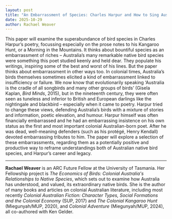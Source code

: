 ```yaml
---
layout: post
title: "An Embarrassment of Species: Charles Harpur and How to Sing Australia’s Native Birds."
date: 2025-10-29
author: Rachael Weaver
---
```


This paper will examine the superabundance of bird species in Charles Harpur’s poetry, focussing especially on the prose notes to his Kangaroo Hunt, or a Morning in the Mountains. It thinks about bountiful species as an embarrassment of riches – Australia’s many remarkable native bird species were something this poet studied keenly and held dear. They populate his writings, inspiring some of the best and worst of his lines. But the paper thinks about embarrassment in other ways too. In colonial times, Australia’s birds themselves sometimes elicited a kind of embarrassment linked to insufficiency or failure. We now know that evolutionarily speaking ‘Australia is the cradle of all songbirds and many other groups of birds’ (Gisela Kaplan, *Bird Minds*, 2015), but in the nineteenth century, they were often seen as tuneless and inferior to British and European darlings like the nightingale and blackbird – especially when it came to poetry. Harpur tried to change these views, defending Australia’s birds with a mixture of stories and information, poetic elevation, and humour. Harpur himself was often financially embarrassed and he had an embarrassing insistence on his own status as the first and most important colonial Australian-born poet. After he was dead, well-meaning defenders (such as his protégé, Henry Kendall) devoted embarrassing tributes to him. The paper will explore a selection of these embarrassments, regarding them as a potentially positive and productive way to reframe understandings both of Australian native bird species, and Harpur’s career and legacy.

---

**Rachael Weaver** is an ARC Future Fellow at the University of Tasmania. Her Fellowship project is *The Economics of Birds: Colonial Australia's Relationships to Native Species*, which sets out to examine how Australia has understood, and valued, its extraordinary native birds. She is the author of many books and articles on colonial Australian literature, including most recently *Colonial Australian Fiction: Character Types, Social Formations and the Colonial Economy* (SUP, 2017) and *The Colonial Kangaroo Hunt* (Miegunyah/MUP, 2020), and *Colonial Adventure* (Miegunyah/MUP, 2024), all co-authored with Ken Gelder.